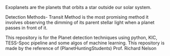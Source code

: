 Exoplanets are the planets that orbits a star outside our solar system.

Detection Methods-
Transit Method is the most promising method it involves observing the dimming of its parent stellar light when a planet passes in front of it.



This repository is for the Planet detection techniques using python, KIC, TESS-Spoc pipeline and some algos of machine learning. 
This repository is made by the reference of (PlanetHuntingStudents) Prof. Richard Nelson 

